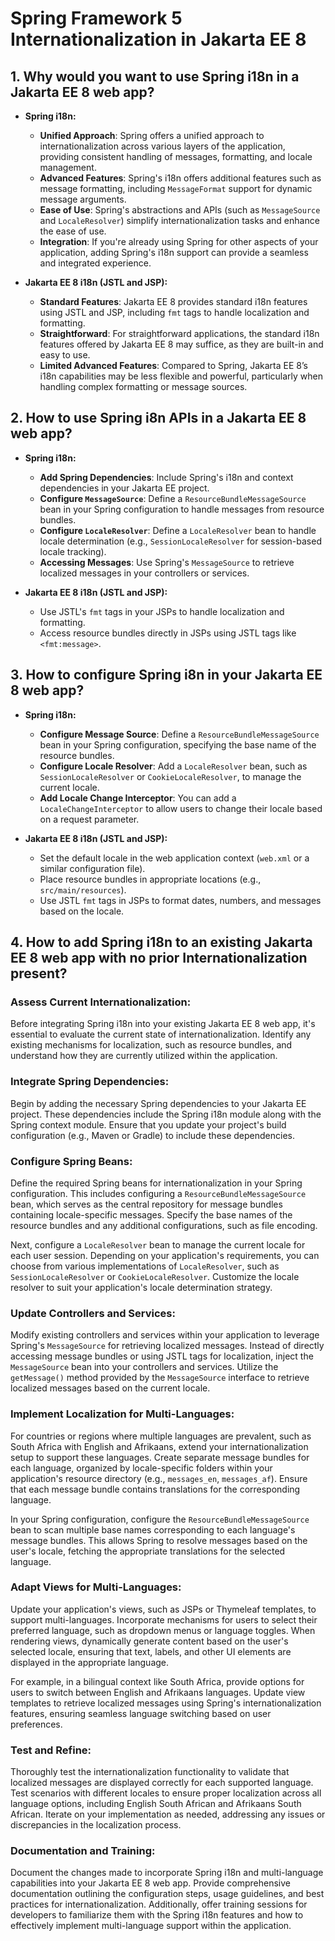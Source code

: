# Spring Framework 5 Internationalization in Jakarta EE 8

## 1. Why would you want to use Spring i18n in a Jakarta EE 8 web app?
- **Spring i18n:**
    - **Unified Approach**: Spring offers a unified approach to internationalization across various layers of the application, providing consistent handling of messages, formatting, and locale management.
    - **Advanced Features**: Spring's i18n offers additional features such as message formatting, including `MessageFormat` support for dynamic message arguments.
    - **Ease of Use**: Spring's abstractions and APIs (such as `MessageSource` and `LocaleResolver`) simplify internationalization tasks and enhance the ease of use.
    - **Integration**: If you're already using Spring for other aspects of your application, adding Spring's i18n support can provide a seamless and integrated experience.

- **Jakarta EE 8 i18n (JSTL and JSP):**
    - **Standard Features**: Jakarta EE 8 provides standard i18n features using JSTL and JSP, including `fmt` tags to handle localization and formatting.
    - **Straightforward**: For straightforward applications, the standard i18n features offered by Jakarta EE 8 may suffice, as they are built-in and easy to use.
    - **Limited Advanced Features**: Compared to Spring, Jakarta EE 8’s i18n capabilities may be less flexible and powerful, particularly when handling complex formatting or message sources.

## 2. How to use Spring i8n APIs in a Jakarta EE 8 web app?
- **Spring i18n:**
    - **Add Spring Dependencies**: Include Spring's i18n and context dependencies in your Jakarta EE project.
    - **Configure `MessageSource`**: Define a `ResourceBundleMessageSource` bean in your Spring configuration to handle messages from resource bundles.
    - **Configure `LocaleResolver`**: Define a `LocaleResolver` bean to handle locale determination (e.g., `SessionLocaleResolver` for session-based locale tracking).
    - **Accessing Messages**: Use Spring's `MessageSource` to retrieve localized messages in your controllers or services.

- **Jakarta EE 8 i18n (JSTL and JSP):**
    - Use JSTL's `fmt` tags in your JSPs to handle localization and formatting.
    - Access resource bundles directly in JSPs using JSTL tags like `<fmt:message>`.

## 3. How to configure Spring i8n in your Jakarta EE 8 web app?
- **Spring i18n:**
    - **Configure Message Source**: Define a `ResourceBundleMessageSource` bean in your Spring configuration, specifying the base name of the resource bundles.
    - **Configure Locale Resolver**: Add a `LocaleResolver` bean, such as `SessionLocaleResolver` or `CookieLocaleResolver`, to manage the current locale.
    - **Add Locale Change Interceptor**: You can add a `LocaleChangeInterceptor` to allow users to change their locale based on a request parameter.

- **Jakarta EE 8 i18n (JSTL and JSP):**
    - Set the default locale in the web application context (`web.xml` or a similar configuration file).
    - Place resource bundles in appropriate locations (e.g., `src/main/resources`).
    - Use JSTL `fmt` tags in JSPs to format dates, numbers, and messages based on the locale.

## 4. How to add Spring i18n to an existing Jakarta EE 8 web app with no prior Internationalization present?

### Assess Current Internationalization:
Before integrating Spring i18n into your existing Jakarta EE 8 web app, it's essential to evaluate the current state of internationalization. Identify any existing mechanisms for localization, such as resource bundles, and understand how they are currently utilized within the application.

### Integrate Spring Dependencies:
Begin by adding the necessary Spring dependencies to your Jakarta EE project. These dependencies include the Spring i18n module along with the Spring context module. Ensure that you update your project's build configuration (e.g., Maven or Gradle) to include these dependencies.

### Configure Spring Beans:
Define the required Spring beans for internationalization in your Spring configuration. This includes configuring a `ResourceBundleMessageSource` bean, which serves as the central repository for message bundles containing locale-specific messages. Specify the base names of the resource bundles and any additional configurations, such as file encoding.

Next, configure a `LocaleResolver` bean to manage the current locale for each user session. Depending on your application's requirements, you can choose from various implementations of `LocaleResolver`, such as `SessionLocaleResolver` or `CookieLocaleResolver`. Customize the locale resolver to suit your application's locale determination strategy.

### Update Controllers and Services:
Modify existing controllers and services within your application to leverage Spring's `MessageSource` for retrieving localized messages. Instead of directly accessing message bundles or using JSTL tags for localization, inject the `MessageSource` bean into your controllers and services. Utilize the `getMessage()` method provided by the `MessageSource` interface to retrieve localized messages based on the current locale.

### Implement Localization for Multi-Languages:
For countries or regions where multiple languages are prevalent, such as South Africa with English and Afrikaans, extend your internationalization setup to support these languages. Create separate message bundles for each language, organized by locale-specific folders within your application's resource directory (e.g., `messages_en`, `messages_af`). Ensure that each message bundle contains translations for the corresponding language.

In your Spring configuration, configure the `ResourceBundleMessageSource` bean to scan multiple base names corresponding to each language's message bundles. This allows Spring to resolve messages based on the user's locale, fetching the appropriate translations for the selected language.

### Adapt Views for Multi-Languages:
Update your application's views, such as JSPs or Thymeleaf templates, to support multi-languages. Incorporate mechanisms for users to select their preferred language, such as dropdown menus or language toggles. When rendering views, dynamically generate content based on the user's selected locale, ensuring that text, labels, and other UI elements are displayed in the appropriate language.

For example, in a bilingual context like South Africa, provide options for users to switch between English and Afrikaans languages. Update view templates to retrieve localized messages using Spring's internationalization features, ensuring seamless language switching based on user preferences.

### Test and Refine:
Thoroughly test the internationalization functionality to validate that localized messages are displayed correctly for each supported language. Test scenarios with different locales to ensure proper localization across all language options, including English South African and Afrikaans South African. Iterate on your implementation as needed, addressing any issues or discrepancies in the localization process.

### Documentation and Training:
Document the changes made to incorporate Spring i18n and multi-language capabilities into your Jakarta EE 8 web app. Provide comprehensive documentation outlining the configuration steps, usage guidelines, and best practices for internationalization. Additionally, offer training sessions for developers to familiarize them with the Spring i18n features and how to effectively implement multi-language support within the application.
